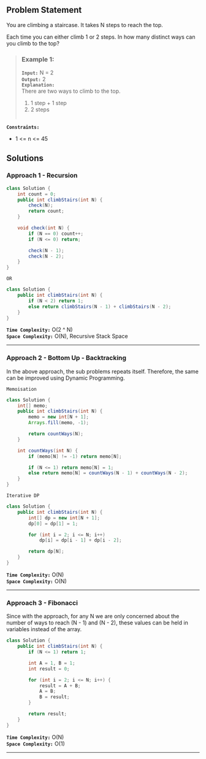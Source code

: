 ## Problem Statement
You are climbing a staircase. It takes N steps to reach the top.

Each time you can either climb 1 or 2 steps. In how many distinct ways can you climb to the top?

> ### Example 1:
> **`Input:`** N = 2 <br>
> **`Output:`** 2 <br>
> **`Explanation:`** <br>
> There are two ways to climb to the top. <br>
> 1. 1 step + 1 step
> 1. 2 steps <br><br>

**`Constraints:`**
- 1 <= n <= 45

## Solutions
### Approach 1 - Recursion

```java
class Solution {
    int count = 0;
    public int climbStairs(int N) {
        check(N);
        return count;
    }

    void check(int N) {
        if (N == 0) count++;
        if (N <= 0) return;

        check(N - 1);
        check(N - 2);
    }
}
```
`OR`
```java
class Solution {
    public int climbStairs(int N) {
        if (N < 2) return 1;
        else return climbStairs(N - 1) + climbStairs(N - 2);        
    }
}
```

**`Time Complexity:`** O(2 ^ N) <br>
**`Space Complexity:`** O(N), Recursive Stack Space

---
### Approach 2 - Bottom Up - Backtracking

In the above approach, the sub problems repeats itself. Therefore, the same can be improved using Dynamic Programming.

`Memoisation`
```java
class Solution {
    int[] memo;
    public int climbStairs(int N) {
        memo = new int[N + 1];
        Arrays.fill(memo, -1);

        return countWays(N);
    }

    int countWays(int N) {
        if (memo[N] != -1) return memo[N];

        if (N <= 1) return memo[N] = 1;
        else return memo[N] = countWays(N - 1) + countWays(N - 2);
    }
}
```

`Iterative DP`
```java
class Solution {
    public int climbStairs(int N) {
        int[] dp = new int[N + 1];
        dp[0] = dp[1] = 1;

        for (int i = 2; i <= N; i++)
            dp[i] = dp[i - 1] + dp[i - 2];

        return dp[N];
    }
}
```

**`Time Complexity:`** O(N) <br>
**`Space Complexity:`** O(N)

---
### Approach 3 - Fibonacci
Since with the approach, for any N we are only concerned about the number of ways to reach (N - 1) and (N - 2), these values can be held in variables instead of the array.

```java
class Solution {
    public int climbStairs(int N) {
        if (N <= 1) return 1;

        int A = 1, B = 1;
        int result = 0;

        for (int i = 2; i <= N; i++) {
            result = A + B;
            A = B;
            B = result;
        }

        return result;
    }
}
```

**`Time Complexity:`** O(N) <br>
**`Space Complexity:`** O(1)

---